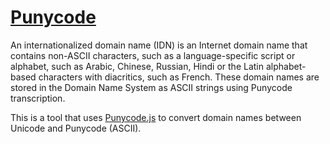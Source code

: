 # [Punycode](https://mothereff.in/punycode)

An internationalized domain name (IDN) is an Internet domain name that contains non-ASCII characters, such as a language-specific script or alphabet, such as Arabic, Chinese, Russian, Hindi or the Latin alphabet-based characters with diacritics, such as French. These domain names are stored in the Domain Name System as ASCII strings using Punycode transcription.

This is a tool that uses [Punycode.js](https://lambda-w-1-notes.netlify.app/13-web-tools/punycode) to convert domain names between Unicode and Punycode (ASCII).


